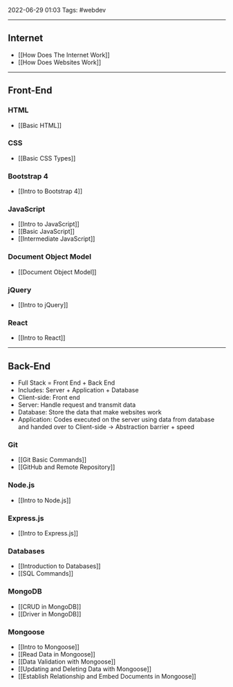 2022-06-29 01:03
Tags: #webdev
- - - - - - - - - - - - - - - - - - - - - - - - - - - - -   
## Internet 
- [[How Does The Internet Work]]
- [[How Does Websites Work]]
---
## Front-End
### HTML
- [[Basic HTML]]

### CSS
- [[Basic CSS Types]]

### Bootstrap 4
- [[Intro to Bootstrap 4]]

### JavaScript
- [[Intro to JavaScript]]
- [[Basic JavaScript]]
- [[Intermediate JavaScript]]
  
### Document Object Model
- [[Document Object Model]]

### jQuery
- [[Intro to jQuery]]

### React
- [[Intro to React]]
--- 
## Back-End
- Full Stack = Front End + Back End
- Includes: Server + Application + Database
- Client-side: Front end
- Server: Handle request and transmit data
- Database: Store the data that make websites work
- Application: Codes executed on the server using data from database and handed over to Client-side -> Abstraction barrier + speed 

### Git
- [[Git Basic Commands]]
- [[GitHub and Remote Repository]]

### Node.js
- [[Intro to Node.js]]

### Express.js
- [[Intro to Express.js]]

### Databases 
- [[Introduction to Databases]]
- [[SQL Commands]]

### MongoDB
- [[CRUD in MongoDB]]
- [[Driver in MongoDB]]

### Mongoose
- [[Intro to Mongoose]]
- [[Read Data in Mongoose]]
- [[Data Validation with Mongoose]] 
- [[Updating and Deleting Data with Mongoose]]
- [[Establish Relationship and Embed Documents in Mongoose]]